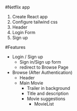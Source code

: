 #Netflix app


1. Create React app
2. Configure tailwind css
3. Header
4. Login Form
5. Sign up


#Features
- Login / Sign up
    - Sign in/Sign up form
    - redirect to Browse Page
 - Browse (After Authentication)
    - Header
    - Main Movie
        - Trailer in background
        - Title and description
        - Movie suggestions
            - MovieList 
